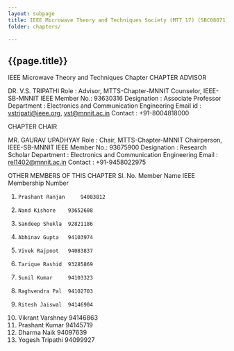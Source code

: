 ```yaml
---
layout: subpage
title: IEEE Microwave Theory and Techniques Society (MTT 17) (SBC08071)
folder: chapters/

---
```

##  {{page.title}}

IEEE Microwave Theory and Techniques Chapter
CHAPTER ADVISOR

DR. V.S. TRIPATHI 
Role           : Advisor, MTTS-Chapter-MNNIT
                 Counselor, IEEE-SB-MNNIT 
IEEE Member No.: 93630316 
Designation    : Associate Professor 
Department     : Electronics and Communication Engineering 
Email id       : vstripati@ieee.org, vst@mnnit.ac.in
Contact        : +91-8004818000

CHAPTER CHAIR

MR. GAURAV UPADHYAY
Role           : Chair, MTTS-Chapter-MNNIT
                 Chairperson, IEEE-SB-MNNIT
IEEE Member No.: 93675900
Designation    : Research Scholar
Department     : Electronics and Communication Engineering
Email          : rel1402@mnnit.ac.in
Contact        : +91-9458022975

OTHER MEMBERS OF THIS CHAPTER
Sl. No. 	Member Name 	IEEE Membership Number
 1. 	Prashant Ranjan 	94083812
 2. 	Nand Kishore 	93652608
 3. 	Sandeep Shukla 	92821186
 4. 	Abhinav Gupta 	94103974
 5. 	Vivek Rajpoot 	94083837
 6. 	Tarique Rashid 	93285869
 7. 	Sunil Kumar 	94103323
 8. 	Raghvendra Pal 	94102703
 9. 	Ritesh Jaiswal 	94146904
 10. 	Vikrant Varshney 	94146863
 11. 	Prashant Kumar 	94145719
 12. 	Dharma Naik 	94097639
 13. 	Yogesh Tripathi 	94099927